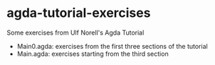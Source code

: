 agda-tutorial-exercises
=======================

Some exercises from Ulf Norell's Agda Tutorial

* Main0.agda: exercises from the first three sections of the tutorial
* Main.agda: exercises starting from the third section
